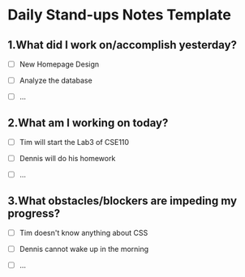 # **Daily Stand-ups Notes Template**
## **1.What did I work on/accomplish yesterday?**
- [ ] New Homepage Design
- [ ] Analyze the database
- [ ] ...



## **2.What am I working on today?**
- [ ] Tim will start the Lab3 of CSE110
- [ ] Dennis will do his homework
- [ ] ...



## **3.What obstacles/blockers are impeding my progress?**
- [ ] Tim doesn't know anything about CSS
- [ ] Dennis cannot wake up in the morning
- [ ] ...





